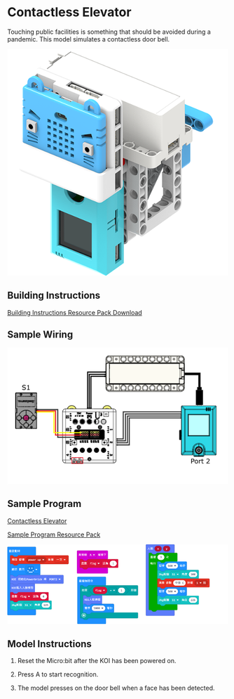 # Contactless Elevator

Touching public facilities is something that should be avoided during a pandemic. This model simulates a contactless door bell.

![](../../images/bell.png)

## Building Instructions

[Building Instructions Resource Pack Download](https://bit.ly/AIHealthCareSetBuildingGuide)

## Sample Wiring

![](./images/bellcon.png)

## Sample Program

[Contactless Elevator](https://makecode.microbit.org/_1Dh6xrbaWf3F)

[Sample Program Resource Pack](https://bit.ly/AIHealthCareSetHex)

![](./images/bellcode.png)

## Model Instructions

1. Reset the Micro:bit after the KOI has been powered on.

2. Press A to start recognition.

3. The model presses on the door bell when a face has been detected.





